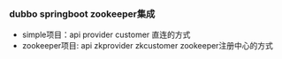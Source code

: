 ### dubbo springboot zookeeper集成
+ simple项目：api provider customer 直连的方式
+ zookeeper项目: api zkprovider zkcustomer zookeeper注册中心的方式
